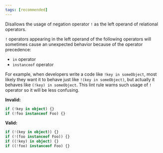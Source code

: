 ```yaml
---
tags: [recommended]
---
```


Disallows the usage of negation operator `!` as the left operand of relational
operators.

`!` operators appearing in the left operand of the following operators will
sometimes cause an unexpected behavior because of the operator precedence:

- `in` operator
- `instanceof` operator

For example, when developers write a code like `!key in someObject`, most likely
they want it to behave just like `!(key in someObject)`, but actually it behaves
like `(!key) in someObject`. This lint rule warns such usage of `!` operator so
it will be less confusing.

**Invalid:**

<!-- deno-fmt-ignore -->

```typescript
if (!key in object) {}
if (!foo instanceof Foo) {}
```

**Valid:**

```typescript
if (!(key in object)) {}
if (!(foo instanceof Foo)) {}
if ((!key) in object) {}
if ((!foo) instanceof Foo) {}
```
